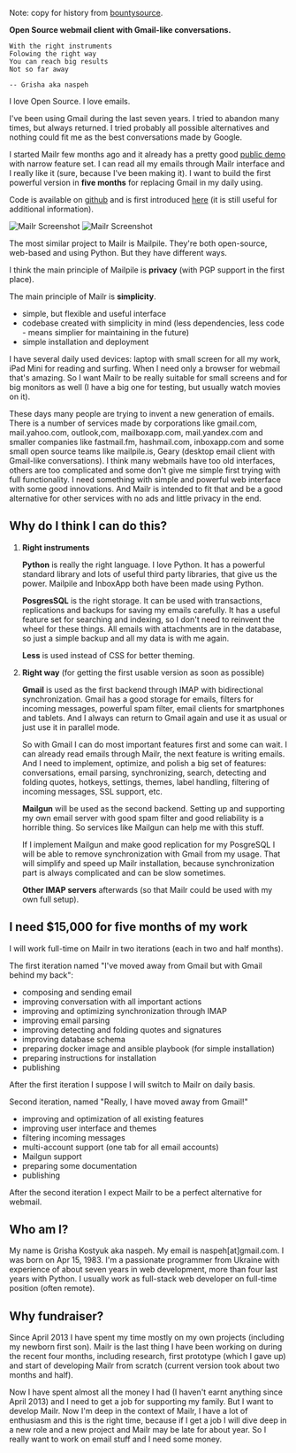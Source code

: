 Note: copy for history from [bountysource][0].

[0]: https://www.bountysource.com/teams/naspeh/fundraiser

**Open Source webmail client with Gmail-like conversations.**

    With the right instruments
    Folowing the right way
    You can reach big results
    Not so far away

    -- Grisha aka naspeh

I love Open Source. I love emails.

I've been using Gmail during the last seven years. I tried to abandon many times, but always returned. I tried probably all possible alternatives and nothing could fit me as the best conversations made by Google.

I started Mailr few months ago and it already has a pretty good [public demo][__] with narrow feature set. I can read all my emails through Mailr interface and I really like it (sure, because I've been making it). I want to build the first powerful version in **five months** for replacing Gmail in my daily using.

[__]: http://mail.pusto.org

Code is available on [github][1] and is first introduced [here][2] (it is still useful for additional information).

[1]: https://github.com/naspeh/mailr
[2]: http://pusto.org/en/mailr/

![Mailr Screenshot](http://pusto.org/en/mailr/screenshot-xs.png)
![Mailr Screenshot](http://pusto.org/en/mailr/screenshot-s.png)

The most similar project to Mailr is Mailpile. They're both open-source, web-based and using Python. But they have different ways.

I think the main principle of Mailpile is **privacy** (with PGP support in the first place).

The main principle of Mailr is **simplicity**.

 - simple, but flexible and useful interface
 - codebase created with simplicity in mind (less dependencies, less code - means simplier    for maintaining in the future)
 - simple installation and deployment

I have several daily used devices: laptop with small screen for all my work, iPad Mini for reading and surfing. When I need only a browser for webmail that's amazing. So I want Mailr to be really suitable for small screens and for big monitors as well (I have a big one for testing, but usually watch movies on it).

These days many people are trying to invent a new generation of emails. There is a number of services made by corporations like gmail.com, mail.yahoo.com, outlook,com, mailboxapp.com, mail.yandex.com and smaller companies like fastmail.fm, hashmail.com, inboxapp.com and some small open source teams like mailpile.is, Geary (desktop email client with Gmail-like conversations). I think many webmails have too old interfaces, others are too complicated and some don't give me simple first trying with full functionality. I need something with simple and powerful web interface with some good innovations. And Mailr is intended to fit that and be a good alternative for other services with no ads and little privacy in the end.

Why do I think I can do this?
-----------------------------
1. **Right instruments**

   **Python** is really the right language. I love Python. It has a powerful standard    library and lots of useful third party libraries, that give us the power. Mailpile and    InboxApp both have been made using Python.

   **PosgresSQL** is the right storage. It can be used with transactions, replications and    backups for saving my emails carefully. It has a useful feature set for searching and    indexing, so I don't need to reinvent the wheel for these things. All emails with    attachments are in the database, so just a simple backup and all my data is with me    again.

   **Less** is used instead of CSS for better theming.

2. **Right way** (for getting the first usable version as soon as possible)

   **Gmail** is used as the first backend through IMAP with bidirectional synchronization. Gmail has a good storage for emails, filters for incoming messages, powerful spam    filter, email clients for smartphones and tablets. And I always can return to Gmail    again and use it as usual or just use it in parallel mode.

   So with Gmail I can do most important features first and some can wait. I can already read emails through Mailr, the next feature is writing emails. And I need to implement,    optimize, and polish a big set of features: conversations, email parsing,    synchronizing, search, detecting and folding quotes, hotkeys, settings, themes, label    handling, filtering of incoming messages, SSL support, etc.

   **Mailgun** will be used as the second backend. Setting up and supporting my own email    server with good spam filter and good reliability is a horrible thing. So services like    Mailgun can help me with this stuff.

   If I implement Mailgun and make good replication for my PosgreSQL I will be able to    remove synchronization with Gmail from my usage. That will simplify and speed up Mailr    installation, because synchronization part is always complicated and can be slow    sometimes.

   **Other IMAP servers** afterwards (so that Mailr could be used with my own full setup).

I need $15,000 for five months of my work
-----------------------------------------
I will work full-time on Mailr in two iterations (each in two and half months).

The first iteration named "I've moved away from Gmail but with Gmail behind my back":

 - composing and sending email
 - improving conversation with all important actions
 - improving and optimizing synchronization through IMAP
 - improving email parsing
 - improving detecting and folding quotes and signatures
 - improving database schema
 - preparing docker image and ansible playbook (for simple installation)
 - preparing instructions for installation
 - publishing

After the first iteration I suppose I will switch to Mailr on daily basis.

Second iteration, named "Really, I have moved away from Gmail!"

 - improving and optimization of all existing features
 - improving user interface and themes
 - filtering incoming messages
 - multi-account support (one tab for all email accounts)
 - Mailgun support
 - preparing some documentation
 - publishing

After the second iteration I expect Mailr to be a perfect alternative for webmail.

Who am I?
---------
My name is Grisha Kostyuk aka naspeh. My email is naspeh[at]gmail.com. I was born on Apr 15, 1983. I'm a passionate programmer from Ukraine with experience of about seven years in web development, more than four last years with Python. I usually work as full-stack web developer on full-time position (often remote).

Why fundraiser?
---------------
Since April 2013 I have spent my time mostly on my own projects (including my newborn first son). Mailr is the last thing I have been working on during the recent four months, including research, first prototype (which I gave up) and start of developing Mailr from scratch (current version took about two months and half).

Now I have spent almost all the money I had (I haven't earnt anything since April 2013) and I need to get a job for supporting my family. But I want to develop Mailr. Now I'm deep in the context of Mailr, I have a lot of enthusiasm and this is the right time, because if I get a job I will dive deep in a new role and a new project and Mailr may be late for about year. So I really want to work on email stuff and I need some money.
